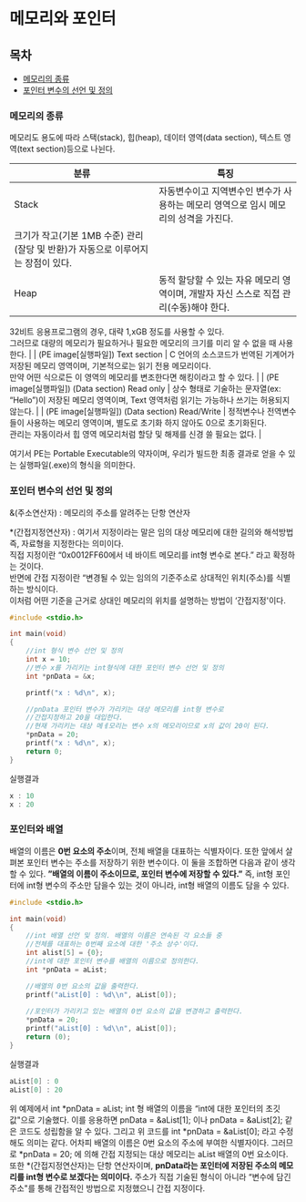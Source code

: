 # 메모리와 포인터

## 목차

- [메모리의 종류](#메모리의-종류)
- [포인터 변수의 선언 및 정의](#포인터-변수의-선언-및-정의)

### 메모리의 종류

메모리도 용도에 따라 스택(stack), 힙(heap), 데이터 영역(data section), 텍스트 영역(text section)등으로 나뉜다.

| 분류 | 특징 |
| --- | --- |
| Stack | 자동변수이고 지역변수인 변수가 사용하는 메모리 영역으로 임시 메모리의 성격을 가진다.  
크기가 작고(기본 1MB 수준) 관리(잘당 및 반환)가 자동으로 이루어지는 장점이 있다. |
| Heap | 동적 할당할 수 있는 자유 메모리 영역이며, 개발자 자신 스스로 직접 관리(수동)해야 한다.  
32비트 응용프로그램의 경우, 대략 1,xGB 정도를 사용할 수 있다.  
그러므로 대량의 메모리가 필요하거나 필요한 메모리의 크기를 미리 알 수 없을 때 사용한다. |
| (PE image[실행파일]) Text section | C 언어의 소스코드가 번역된 기계어가 저장된 메모리 영역이며, 기본적으로는 읽기 전용 메모리이다.  
만약 어떤 식으로든 이 영역의 메모리를 변조한다면 해킹이라고 할 수 있다. |
| (PE image[실행파일]) (Data section) Read only | 상수 형태로 기술하는 문자열(ex: “Hello”)이 저장된 메모리 영역이며, Text 영역처럼 읽기는 가능하나 쓰기는 허용되지 않는다. |
| (PE image[실행파일]) (Data section) Read/Write | 정적변수나 전역변수들이 사용하는 메모리 영역이며, 별도로 초기화 하지 않아도 0으로 초기화된다.  
관리는 자동이라서 힙 영역 메모리처럼 할당 및 해제를 신경 쓸 필요는 없다. |

여기서 PE는 Portable Executable의 약자이며, 우리가 빌드한 최종 결과로 얻을 수 있는 실행파일(.exe)의 형식을 의미한다.

### 포인터 변수의 선언 및 정의

&(주소연산자) : 메모리의 주소를 알려주는 단항 연산자

*(간접지정연산자) : 여기서 지정이라는 말은 임의 대상 메모리에 대한 길의와 해석방법 즉, 자료형을 지정한다는 의미이다.  
직접 지정이란 “0x0012FF60에서 네 바이트 메모리를 int형 변수로 본다.” 라고 확정하는 것이다.  
반면에 간접 지정이란 “변경될 수 있는 임의의 기준주소로 상대적인 위치(주소)를 식별하는 방식이다.  
이처럼 어떤 기준을 근거로 상대인 메모리의 위치를 설명하는 방법이 ‘간접지정'이다.

```c
#include <stdio.h>

int main(void)
{
	//int 형식 변수 선언 및 정의
	int x = 10;
	//변수 x를 가리키는 int형식에 대한 포인터 변수 선언 및 정의
	int *pnData = &x;

	printf("x : %d\n", x);

	//pnData 포인터 변수가 가리키는 대상 메모리를 int형 변수로
	//간접지정하고 20을 대입한다.
	//현재 가리키는 대상 메ㅔ모리는 변수 x의 메모리이므로 x의 값이 20이 된다.
	*pnData = 20;
	printf("x : %d\n", x);
	return 0;
}
```

실행결과

```c
x : 10
x : 20
```



### 포인터와 배열

배열의 이름은 **0번 요소의 주소**이며, 전체 배열을 대표하는 식별자이다.
 또한 앞에서 살펴본 포인터 변수는 주소를 저장하기 위한 변수이다.
 이 둘을 조합하면 다음과 같이 생각할 수 있다.
 **”배열의 이름이 주소이므로, 포인터 변수에 저장할 수 있다.”**
 즉,  int형 포인터에 int형 변수의 주소만 담을수 있는 것이 아니라, int형 배열의 이름도 담을 수 있다.

```c
#include <stdio.h>

int main(void)
{
	//int 배열 선언 및 정의. 배열의 이름은 연속된 각 요소들 중
	//전체를 대표하는 0번째 요소에 대한 '주소 상수'이다.
	int alist[5] = {0};
	//int에 대한 포인터 변수를 배열의 이름으로 정의한다.
	int *pnData = aList;

	//배열의 0번 요소의 값을 출력한다.
	printf("aList[0] : %d\\n", aList[0]);
	
	//포인터가 가리키고 있는 배열의 0번 요소의 값을 변경하고 출력한다.
	*pnData = 20;
	printf("aList[0] : %d\\n", aList[0]);
	return (0);
}
```

실행결과

```c
aList[0] : 0
aList[0] : 20
```

위 예제에서 int *pnData = aList; int 형 배열의 이름을 “int에 대한 포인터의 초깃값"으로 기술했다.
 이를 응용하면 pnData = &aList[1]; 이나 pnData = &aList[2]; 같은 코드도 성립함을 알 수 있다.
 그리고 위 코드를 int *pnData = &aList[0];  라고 수정해도 의미는 같다. 어차피 배열의 이름은 0번 요소의 주소에 부여한 식별자이다.
 그러므로 *pnData = 20; 에 의해 간접 지정되는 대상 메모리는 aList 배열의 0번 요소이다.
 또한 *(간접지정연산자)는 단항 연산자이며, **pnData라는 포인터에 저장된 주소의 메모리를 int형 변수로 보겠다는 의미이다.** 주소가 직접 기술된 형식이 아니라 “변수에 담긴 주소"를 통해 간접적인 방법으로 지정했으니 간접 지정이다.
